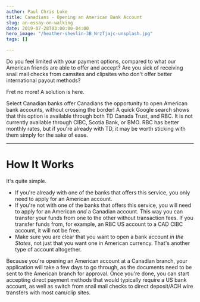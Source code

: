 ```yaml
---
author: Paul Chris Luke
title: Canadians - Opening an American Bank Account
slug: an-essay-on-walking
date: 2019-07-28T03:00:00-04:00
hero_image: "/heather-shevlin-3B_NrzTjajc-unsplash.jpg"
tags: []

---
```

Do you feel limited with your payment options, compared to what our American friends are able to offer and accept? Are you sick of receiving snail mail checks from camsites and clipsites who don't offer better international payout methods?

Fret no more! A solution is here.

Select Canadian banks offer Canadians the opportunity to open American bank accounts, without crossing the border! A quick Google search shows that this option is available through both TD Canada Trust, and RBC. It is not currently available through CIBC, Scotia Bank, or BMO. RBC has better monthly rates, but if you're already with TD, it may be worth sticking with them simply for the sake of ease.

***

# How It Works

It's quite simple.

* If you're already with one of the banks that offers this service, you only need to apply for an American account.
* If you're not with one of the banks that offers this service, you will need to apply for an American _and_ a Canadian account. This way you can transfer your funds from one to the other without transaction fees. If you transfer funds from, for example, an RBC US account to a CAD CIBC account, it will not be free.
* Make sure you are clear that you want to open a bank account _in the States_, not just that you want one in American currency. That's another type of account altogether.

Because you're opening an American account at a Canadian branch, your application will take a few days to go through, as the documents need to be sent to the American branch for approval. Once you're done, you can start accepting direct payment methods that would typically require a US bank account, as well as switch from snail mail checks to direct deposit/ACH wire transfers with most cam/clip sites.